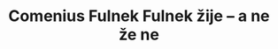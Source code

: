 ---
id: 01512f98-6724-4081-aa0b-c79131322049
title: Comenius Fulnek  Fulnek žije – a ne že ne
price: 100000
year: 2013
description: Projekt podporuje celoroční činnost fulnecké neziskové organizace Comenius, která se kromě vlastních aktivit (jako například uspořádání výstavy přibližující bohatou historii města) snaží ve spolupráci s ostatními občanskými organizacemi a neformální spolky o oživení kulturního komunitního života na Fulnecku.
kouskovani: false
locationName: undefined
position:
  lng: 17.90343241451815
  lat: 49.7155766635126
---